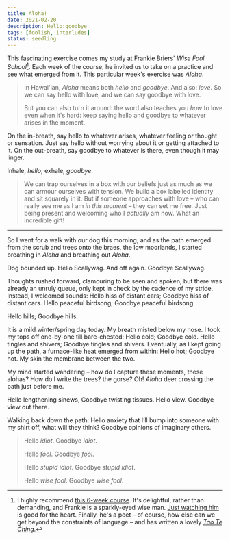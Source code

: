 ```yaml
---
title: Aloha!
date: 2021-02-20
description: Hello:goodbye
tags: [foolish, interludes]
status: seedling
---
```


This fascinating exercise comes my study at Frankie Briers' _Wise Fool School_[^fn-frankie]. Each week of the course, he invited us to take on a practice and see what emerged from it. This particular week's exercise was _Aloha_.

[^fn-frankie]: I highly recommend [this 6-week course](https://www.francisbriers.com/wise-fool-school). It's delightful, rather than demanding, and Frankie is a sparkly-eyed wise man. [Just watching him](https://www.youtube.com/watch?v=c3qQvdq10HA) is good for the heart. Finally, he's a poet – of course, how else can we get beyond the constraints of language – and has written a lovely [_Tao Te Ching_](https://www.amazon.co.uk/Tao-Ching-Ineffable-spiritual-translated-ebook/dp/B00TQ0J25E/ref=tmm_kin_swatch_0?_encoding=UTF8&qid=&sr=).

> In Hawai'ian, _Aloha_ means both _hello_ and _goodbye_. And also: _love_. So we can say hello with love, and we can say goodbye with love.
>
> But you can also turn it around: the word also teaches you _how_ to love even when it's hard: keep saying hello and goodbye to whatever arises in the moment.

On the in-breath, say hello to whatever arises, whatever feeling or thought or sensation. Just say hello without worrying about it or getting attached to it. On the out-breath, say goodbye to whatever is there, even though it may linger.

Inhale, _hello_; exhale, _goodbye_.

> We can trap ourselves in a box with our beliefs just as much as we can armour ourselves with tension. We build a box labelled identity and sit squarely in it. But if someone approaches with love – who can really see me as I am _in this moment_ – they can set me free. Just being present and welcoming who I _actually_ am now. What an incredible gift!

---

So I went for a walk with our dog this morning, and as the path emerged from the scrub and trees onto the braes, the low moorlands, I started breathing in _Aloha_ and breathing out _Aloha_.

Dog bounded up. Hello Scallywag. And off again. Goodbye Scallywag.

Thoughts rushed forward, clamouring to be seen and spoken, but there was already an unruly queue, only kept in check by the cadence of my stride. Instead, I welcomed sounds: Hello hiss of distant cars; Goodbye hiss of distant cars. Hello peaceful birdsong; Goodbye peaceful birdsong.

Hello hills; Goodbye hills.

It is a mild winter/spring day today. My breath misted below my nose. I took my tops off one-by-one till bare-chested: Hello cold; Goodbye cold. Hello tingles and shivers; Goodbye tingles and shivers. Eventually, as I kept going up the path, a furnace-like heat emerged from within: Hello hot; Goodbye hot. My skin the membrane between the two.

My mind started wandering – how do I capture these moments, these alohas? How do I write the trees? the gorse? Oh! _Aloha_ deer crossing the path just before me.

Hello lengthening sinews, Goodbye twisting tissues. Hello view. Goodbye view out there.

Walking back down the path: Hello anxiety that I’ll bump into someone with my shirt off, what will they think? Goodbye opinions of imaginary others.

> Hello _idiot_. Goodbye _idiot_.
>
> Hello _fool_. Goodbye _fool_.
>
> Hello _stupid idiot_. Goodbye _stupid idiot_.
>
> Hello _wise fool_. Goodbye _wise fool_.
